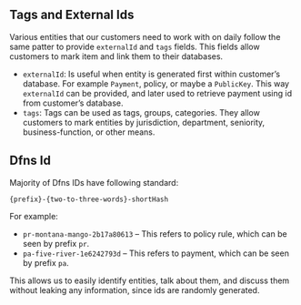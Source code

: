 
## Tags and External Ids
Various entities that our customers need to work with on daily follow the same patter to provide `externalId` and `tags` fields. This fields allow customers to mark item and link them to their databases.

* `externalId`: Is useful when entity is generated first within customer’s database. For example `Payment`, policy, or maybe a `PublicKey`. This way `externalId` can be provided, and later used to retrieve payment using id from customer’s database.
* `tags`: Tags can be used as tags, groups, categories. They allow customers to mark entities by jurisdiction, department, seniority, business-function, or other means.

## Dfns Id
Majority of Dfns IDs have following standard:

`{prefix}-{two-to-three-words}-shortHash`

For example:
 * `pr-montana-mango-2b17a80613` – This refers to policy rule, which can be seen by prefix `pr`.
 * `pa-five-river-1e6242793d` – This refers to payment, which can be seen by prefix `pa`.

This allows us to easily identify entities, talk about them, and discuss them without leaking any information, since ids are randomly generated.